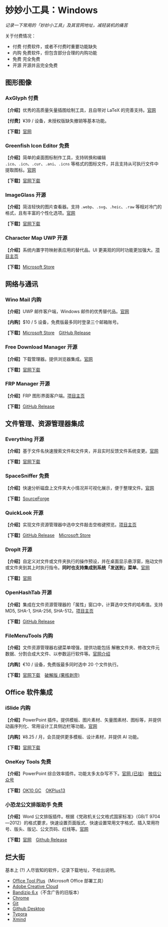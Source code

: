 # 妙妙小工具：Windows

_记录一下常用的「妙妙小工具」及其官网地址，减轻装机的痛苦_

关于付费情况：

- <T red>付费</T> 付费软件，或者不付费时重要功能缺失
- <T orange>内购</T> 免费软件，但包含部分合理的内购功能
- <T lime>免费</T> 完全免费
- <T green>开源</T> 开源并且完全免费

## 图形图像

### AxGlyph <T red>付费</T>

【**介绍**】优秀的高质量矢量插图绘制工具，且自带对 LaTeX 的完善支持。[官网](https://www.amyxun.com/)

【**付费**】¥39 / 设备，未授权版缺失撤销等基本功能。

【**下载**】[官网](https://www.amyxun.com/)

### Greenfish Icon Editor <T lime>免费</T>

【**介绍**】简单的桌面图标制作工具，支持转换和编辑 `.ico`、`.icn`、`.cur`、`.ani`、`.icns` 等格式的图标文件，并且支持从可执行文件中提取图标。[官网](https://greenfishsoftware.org/gfie.php)

【**下载**】[官网下载](https://greenfishsoftware.org/gfie.php#apage)

### ImageGlass <T green>开源</T>

【**介绍**】简洁轻快的图片查看器。支持 `.webp`、`.svg`、`.heic`、`.raw` 等相对冷门的格式，且有丰富的个性化选项。[官网](https://imageglass.org/)

【**下载**】[官网下载](https://imageglass.org/releases)

### Character Map UWP <T green>开源</T>

【**介绍**】系统内置字符映射表应用的替代品。UI 更美观的同时功能更加强大。[项目主页](https://github.com/character-map-uwp/Character-Map-UWP)

【**下载**】[Microsoft Store](https://www.microsoft.com/store/apps/9wzdncrdxf41)

## 网络与通讯

### Wino Mail <T orange>内购</T>

【**介绍**】UWP 邮件客户端，Windows 邮件的优秀替代品。[官网](https://www.winomail.app/)

【**内购**】$10 / 5 设备，免费版最多同时登录三个邮箱账号。

【**下载**】[Microsoft Store](https://www.microsoft.com/store/apps/9NCRCVJC50WL)　[GitHub Release](https://github.com/bkaankose/Wino-Mail/releases/latest)

### Free Download Manager <T green>开源</T>

【**介绍**】下载管理器。提供浏览器集成。[官网](https://www.freedownloadmanager.org/zh/)

【**下载**】[官网下载](https://www.freedownloadmanager.org/zh/download)

### FRP Manager <T green>开源</T>

【**介绍**】FRP 图形界面客户端。[项目主页](https://github.com/koho/frpmgr)

【**下载**】[GitHub Release](https://github.com/koho/frpmgr/releases/latest)

## 文件管理、资源管理器集成

### Everything <T green>开源</T>

【**介绍**】基于文件名快速搜索文件和文件夹，并且实时反馈文件系统变更。[官网](https://www.voidtools.com/zh-cn/)

【**下载**】[官网下载](https://www.voidtools.com/zh-cn/downloads/)

### SpaceSniffer <T lime>免费</T>

【**介绍**】快速分析磁盘上文件夹大小情况并可视化展示，便于整理文件。[官网](http://www.uderzo.it/main_products/space_sniffer/)

【**下载**】[SourceForge](https://sourceforge.net/projects/spacesniffer/files/latest/download)

### QuickLook <T green>开源</T>

【**介绍**】实现文件资源管理器中选中文件敲击空格键预览。[项目主页](https://github.com/QL-Win/QuickLook)

【**下载**】[GitHub Release](https://github.com/QL-Win/QuickLook/releases/latest)　[Microsoft Store](https://www.microsoft.com/store/apps/9nv4bs3l1h4s)

### DropIt <T green>开源</T>

【**介绍**】自定义对文件或文件夹执行的操作预设，并在桌面显示悬浮窗，拖动文件或文件夹到其上时执行指令。**同时也支持集成到系统「发送到」菜单**。[官网](http://www.dropitproject.com/)

【**下载**】[官网](http://www.dropitproject.com/)

### OpenHashTab <T green>开源</T>

【**介绍**】集成在文件资源管理器的「属性」窗口中，计算选中文件的哈希值。支持 MD5, SHA-1, SHA-256, SHA-512。[项目主页](https://github.com/namazso/OpenHashTab)

【**下载**】[GitHub Release](https://github.com/namazso/OpenHashTab/releases/latest)

### FileMenuTools <T orange>内购</T>

【**介绍**】文件资源管理器右键菜单增强，提供功能包括 解散文件夹、修改文件元数据、分割合成大文件、以参数运行软件等。[官网介绍](https://www.lopesoft.com/index.php/en/products/filemenutools)

【**内购**】€10 / 设备，免费版最多同时选中 20 个文件执行。

【**下载**】[官网下载](https://www.lopesoft.com/index.php/en/download/filemenu-tools)　[破解版 (果核剥壳)](https://www.ghxi.com/filemenutools.html)

## Office 软件集成

### iSlide <T orange>内购</T>

【**介绍**】PowerPoint 插件。提供模板、图片素材、矢量图素材、图标等，并提供动画序列化、常用设计工具侧边栏等功能。[官网](https://www.islide.cc/)

【**内购**】¥8.25 / 月，会员提供更多模板、设计素材，并提供 AI 功能。

【**下载**】[官网下载](https://www.islide.cc/download)

### OneKey Tools <T lime>免费</T>

【**介绍**】PowerPoint 综合效率插件。功能太多太杂写不下。[官网 (已挂)](http://oktools.xyz/)　[微信公众号](https://mp.weixin.qq.com/s/2byJeGdE9Lm3gywLJ1smPQ)

【**下载**】[OK10 GC](https://mp.weixin.qq.com/s/zBBbuO8fiC3DIyIQWu415A)　[OKPlus13](https://mp.weixin.qq.com/s/FqMNaIFvbTxC2rdmnd6fgg)

### 小恐龙公文排版助手 <T lime>免费</T>

【**介绍**】Word 公文排版插件。根据《党政机关公文格式国家标准》（GB/T 9704—2012）的格式要求，快速设置页面版式、快速设置常用文字格式、插入常用符号、版头、版记、公文页码、红线等。[官网](https://gw.xkonglong.com/)

【**下载**】[官网](https://gw.xkonglong.com/)　[Github Release](https://github.com/xkonglong/gw/releases/latest)

## 烂大街

基本上 (?) 人尽皆知的软件，记录下载地址，不给出说明。

- [Office Tool Plus](https://otp.landian.vip/zh-cn/)（Microsoft Office 部署工具）
- [Adobe Creative Cloud](https://creativecloud.adobe.com/apps/download/creative-cloud)
- [Bandizip 6.x](https://www.bandisoft.com/bandizip/old/6/)（不含广告的旧版本）
- [Chrome](https://www.google.com/chrome/)
- [Git](https://git-scm.com/downloads)
- [Github Desktop](https://desktop.github.com/download/)
- [Typora](https://typoraio.cn/)
- [Xmind](https://xmind.cn/)
